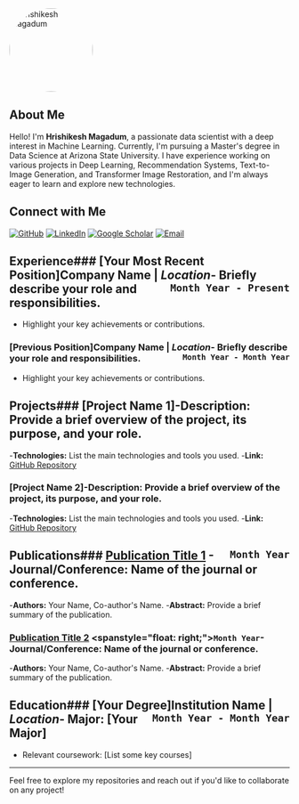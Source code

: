 
<!-- To make the image round, use HTML inside the Markdown file -->
<img src="https://github.com/user-attachments/assets/1ea7d318-934c-4b55-9cdc-1976cd8080a0" alt="Hrishikesh Magadum" style="border-radius: 50%; width: 150px; height: 150px;">

## About Me
Hello! I'm **Hrishikesh Magadum**, a passionate data scientist with a deep interest in Machine Learning. Currently, I'm pursuing a Master's degree in Data Science at Arizona State University. I have experience working on various projects in Deep Learning, Recommendation Systems, Text-to-Image Generation, and Transformer Image Restoration, and I'm always eager to learn and explore new technologies.


## Connect with Me

[![GitHub](https://img.shields.io/badge/GitHub-181717?style=for-the-badge&logo=github&logoColor=white&label=)](https://github.com/hrishikeshm12)
[![LinkedIn](https://img.shields.io/badge/LinkedIn-0077B5?style=for-the-badge&logo=linkedin&logoColor=white&label=)](https://www.linkedin.com/in/hrishikesh-magadum-323a431b3/)
[![Google Scholar](https://img.shields.io/badge/Google_Scholar-4285F4?style=for-the-badge&logo=google-scholar&logoColor=white&label=)](https://scholar.google.com/citations?user=p2Nk2JwAAAAJ&hl=en&oi=ao)
[![Email](https://img.shields.io/badge/Email-D14836?style=for-the-badge&logo=gmail&logoColor=white&label=)](mailto:hrishikeshmagadum09@gmail.com)



## Experience### [Your Most Recent Position]**Company Name** | *Location*<span style="float: right;">`Month Year - Present`</span>- Briefly describe your role and responsibilities.
- Highlight your key achievements or contributions.

### [Previous Position]**Company Name** | *Location*<span style="float: right;">`Month Year - Month Year`</span>- Briefly describe your role and responsibilities.
- Highlight your key achievements or contributions.

## Projects### [Project Name 1]-**Description:** Provide a brief overview of the project, its purpose, and your role.
-**Technologies:** List the main technologies and tools you used.
-**Link:** [GitHub Repository](https://github.com/)

### [Project Name 2]-**Description:** Provide a brief overview of the project, its purpose, and your role.
-**Technologies:** List the main technologies and tools you used.
-**Link:** [GitHub Repository](https://github.com/)

## Publications### [Publication Title 1](https://link.to.publication) <span style="float: right;">`Month Year`</span>-**Journal/Conference:** Name of the journal or conference.
-**Authors:** Your Name, Co-author's Name.
-**Abstract:** Provide a brief summary of the publication.

### [Publication Title 2](https://link.to.publication) <spanstyle="float: right;">`Month Year`</span>-**Journal/Conference:** Name of the journal or conference.
-**Authors:** Your Name, Co-author's Name.
-**Abstract:** Provide a brief summary of the publication.

## Education### [Your Degree]**Institution Name** | *Location*<span style="float: right;">`Month Year - Month Year`</span>- Major: [Your Major]
- Relevant coursework: [List some key courses]

---

Feel free to explore my repositories and reach out if you'd like to collaborate on any project!
